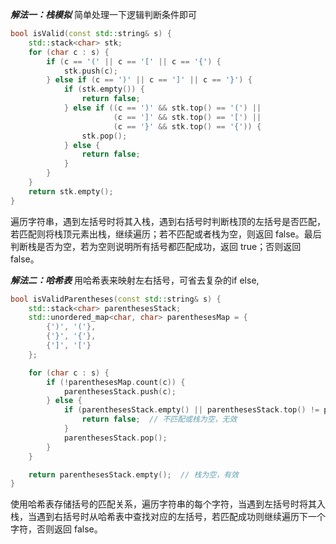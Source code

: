 <!--
 * @Author: yowayimono
 * @Date: 2023-06-03 11:25:39
 * @LastEditors: yowayimono
 * @LastEditTime: 2023-06-03 11:39:08
 * @Description: nothing
-->
***解法一：栈模拟***
简单处理一下逻辑判断条件即可
```cpp
bool isValid(const std::string& s) {
    std::stack<char> stk;
    for (char c : s) {
        if (c == '(' || c == '[' || c == '{') {
            stk.push(c);
        } else if (c == ')' || c == ']' || c == '}') {
            if (stk.empty()) {
                return false;
            } else if ((c == ')' && stk.top() == '(') ||
                       (c == ']' && stk.top() == '[') ||
                       (c == '}' && stk.top() == '{')) {
                stk.pop();
            } else {
                return false;
            }
        }
    }
    return stk.empty();
}
```
遍历字符串，遇到左括号时将其入栈，遇到右括号时判断栈顶的左括号是否匹配，若匹配则将栈顶元素出栈，继续遍历；若不匹配或者栈为空，则返回 false。最后判断栈是否为空，若为空则说明所有括号都匹配成功，返回 true；否则返回 false。


***解法二：哈希表***
用哈希表来映射左右括号，可省去复杂的if else,

```cpp
bool isValidParentheses(const std::string& s) {
    std::stack<char> parenthesesStack;
    std::unordered_map<char, char> parenthesesMap = {
        {')', '('},
        {'}', '{'},
        {']', '['}
    };

    for (char c : s) {
        if (!parenthesesMap.count(c)) {
            parenthesesStack.push(c);
        } else {
            if (parenthesesStack.empty() || parenthesesStack.top() != parenthesesMap[c]) {
                return false;  // 不匹配或栈为空，无效
            }
            parenthesesStack.pop();
        }
    }

    return parenthesesStack.empty();  // 栈为空，有效
}
```
使用哈希表存储括号的匹配关系，遍历字符串的每个字符，当遇到左括号时将其入栈，当遇到右括号时从哈希表中查找对应的左括号，若匹配成功则继续遍历下一个字符，否则返回 false。